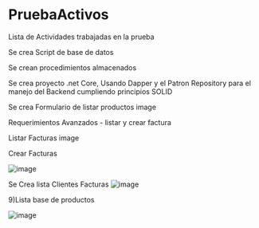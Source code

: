 # PruebaActivos

Lista de Actividades trabajadas en la prueba

Se crea Script de base de datos

Se crean procedimientos almacenados

Se crea proyecto .net Core, Usando Dapper y el Patron Repository para el manejo del Backend cumpliendo principios SOLID

Se crea Formulario de listar productos image

Requerimientos Avanzados - listar y crear factura

Listar Facturas image

Crear Facturas

![image](https://github.com/user-attachments/assets/56b7c457-4a2e-4ef2-8fc4-ad10bc7a7306)


Se Crea lista Clientes Facturas
![image](https://github.com/user-attachments/assets/adda27b4-160b-4669-8a8b-4b40514e1d4b)


9)Lista base de productos

![image](https://github.com/user-attachments/assets/5e73c6e4-fa34-4f3f-95da-735bda4f0054)

